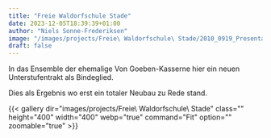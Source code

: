 ```yaml
---
title: "Freie Waldorfschule Stade"
date: 2023-12-05T18:39:39+01:00
author: "Niels Sonne-Frederiksen"
image: "/images/projects/Freie\ Waldorfschule\ Stade/2010_0919_Presentation-45.jpg"
draft: false
---
```


In das Ensemble der ehemalige Von Goeben-Kasserne hier ein neuen Unterstufentrakt als Bindeglied.

Dies als Ergebnis wo erst ein totaler Neubau zu Rede stand.

{{< gallery dir="images/projects/Freie\ Waldorfschule\ Stade" class="" height="400" width="400" webp="true" command="Fit" option="" zoomable="true" >}}